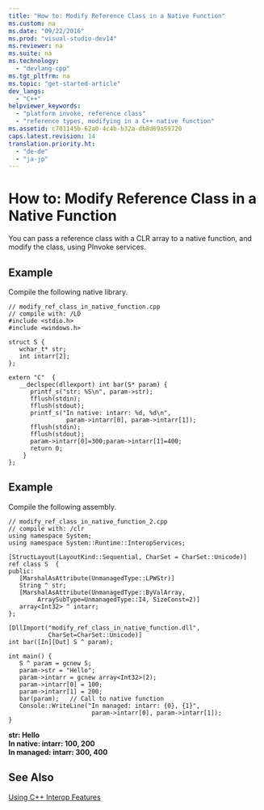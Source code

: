 ```yaml
---
title: "How to: Modify Reference Class in a Native Function"
ms.custom: na
ms.date: "09/22/2016"
ms.prod: "visual-studio-dev14"
ms.reviewer: na
ms.suite: na
ms.technology: 
  - "devlang-cpp"
ms.tgt_pltfrm: na
ms.topic: "get-started-article"
dev_langs: 
  - "C++"
helpviewer_keywords: 
  - "platform invoke, reference class"
  - "reference types, modifying in a C++ native function"
ms.assetid: c701145b-62a0-4c4b-b32a-db8d69a59720
caps.latest.revision: 14
translation.priority.ht: 
  - "de-de"
  - "ja-jp"
---
```

# How to: Modify Reference Class in a Native Function
You can pass a reference class with a CLR array to a native function, and modify the class, using PInvoke services.  
  
## Example  
 Compile the following native library.  
  
```  
// modify_ref_class_in_native_function.cpp  
// compile with: /LD  
#include <stdio.h>  
#include <windows.h>  
  
struct S {  
   wchar_t* str;  
   int intarr[2];  
};  
  
extern "C"  {  
   __declspec(dllexport) int bar(S* param) {  
      printf_s("str: %S\n", param->str);  
      fflush(stdin);  
      fflush(stdout);  
      printf_s("In native: intarr: %d, %d\n",  
                param->intarr[0], param->intarr[1]);  
      fflush(stdin);  
      fflush(stdout);  
      param->intarr[0]=300;param->intarr[1]=400;  
      return 0;  
    }  
};  
```  
  
## Example  
 Compile the following assembly.  
  
```  
// modify_ref_class_in_native_function_2.cpp  
// compile with: /clr  
using namespace System;  
using namespace System::Runtime::InteropServices;  
  
[StructLayout(LayoutKind::Sequential, CharSet = CharSet::Unicode)]  
ref class S  {  
public:  
   [MarshalAsAttribute(UnmanagedType::LPWStr)]  
   String ^ str;  
   [MarshalAsAttribute(UnmanagedType::ByValArray,  
        ArraySubType=UnmanagedType::I4, SizeConst=2)]  
   array<Int32> ^ intarr;  
};  
  
[DllImport("modify_ref_class_in_native_function.dll",  
           CharSet=CharSet::Unicode)]  
int bar([In][Out] S ^ param);  
  
int main() {  
   S ^ param = gcnew S;  
   param->str = "Hello";  
   param->intarr = gcnew array<Int32>(2);  
   param->intarr[0] = 100;  
   param->intarr[1] = 200;  
   bar(param);   // Call to native function  
   Console::WriteLine("In managed: intarr: {0}, {1}",  
                       param->intarr[0], param->intarr[1]);  
}  
```  
  
 **str: Hello**  
**In native: intarr: 100, 200**  
**In managed: intarr: 300, 400**   
## See Also  
 [Using C++ Interop Features](../vs140/using-c---interop--implicit-pinvoke-.md)